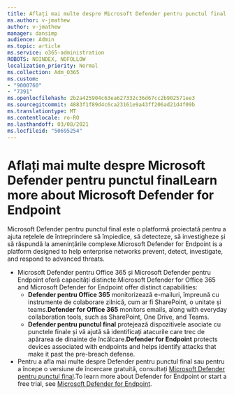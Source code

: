 ```yaml
---
title: Aflați mai multe despre Microsoft Defender pentru punctul final
ms.author: v-jmathew
author: v-jmathew
manager: dansimp
audience: Admin
ms.topic: article
ms.service: o365-administration
ROBOTS: NOINDEX, NOFOLLOW
localization_priority: Normal
ms.collection: Adm_O365
ms.custom:
- "9000760"
- "7391"
ms.openlocfilehash: 2b2a425904c63ea627332c36d67cc2b902571ee3
ms.sourcegitcommit: 4883f1f89d4c6ca23161e9a43ff206ad21d4f09b
ms.translationtype: MT
ms.contentlocale: ro-RO
ms.lasthandoff: 03/08/2021
ms.locfileid: "50695254"
---
```

# <a name="learn-more-about-microsoft-defender-for-endpoint"></a><span data-ttu-id="e06c4-102">Aflați mai multe despre Microsoft Defender pentru punctul final</span><span class="sxs-lookup"><span data-stu-id="e06c4-102">Learn more about Microsoft Defender for Endpoint</span></span>

<span data-ttu-id="e06c4-103">Microsoft Defender pentru punctul final este o platformă proiectată pentru a ajuta rețelele de întreprindere să împiedice, să detecteze, să investigheze și să răspundă la amenințările complexe.</span><span class="sxs-lookup"><span data-stu-id="e06c4-103">Microsoft Defender for Endpoint is a platform designed to help enterprise networks prevent, detect, investigate, and respond to advanced threats.</span></span>

- <span data-ttu-id="e06c4-104">Microsoft Defender pentru Office 365 și Microsoft Defender pentru Endpoint oferă capacități distincte:</span><span class="sxs-lookup"><span data-stu-id="e06c4-104">Microsoft Defender for Office 365 and Microsoft Defender for Endpoint offer distinct capabilities:</span></span>
  - <span data-ttu-id="e06c4-105">**Defender pentru Office 365** monitorizează e-mailuri, împreună cu instrumente de colaborare zilnică, cum ar fi SharePoint, o unitate și teams.</span><span class="sxs-lookup"><span data-stu-id="e06c4-105">**Defender for Office 365** monitors emails, along with everyday collaboration tools, such as SharePoint, One Drive, and Teams.</span></span>
  - <span data-ttu-id="e06c4-106">**Defender pentru punctul final** protejează dispozitivele asociate cu punctele finale și vă ajută să identificați atacurile care trec de apărarea de dinainte de încălcare.</span><span class="sxs-lookup"><span data-stu-id="e06c4-106">**Defender for Endpoint** protects devices associated with endpoints and helps identify attacks that make it past the pre-breach defense.</span></span>
- <span data-ttu-id="e06c4-107">Pentru a afla mai multe despre Defender pentru punctul final sau pentru a începe o versiune de încercare gratuită, consultați [Microsoft Defender pentru punctul final](https://go.microsoft.com/fwlink/?linkid=2094113).</span><span class="sxs-lookup"><span data-stu-id="e06c4-107">To learn more about Defender for Endpoint or start a free trial, see [Microsoft Defender for Endpoint](https://go.microsoft.com/fwlink/?linkid=2094113).</span></span>

